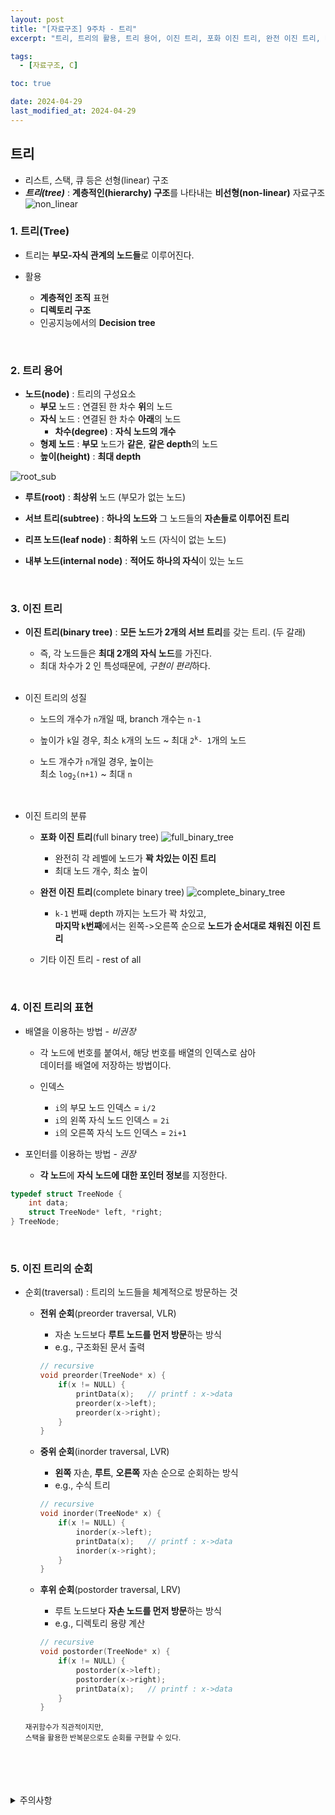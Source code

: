 ```yaml
---
layout: post
title: "[자료구조] 9주차 - 트리"
excerpt: "트리, 트리의 활용, 트리 용어, 이진 트리, 포화 이진 트리, 완전 이진 트리, 배열/포인터를 활용한 이진 트리 구현, 트리 순회 - 전위 순회, 중위 순회, 후위 순회"

tags:
  - [자료구조, C]

toc: true

date: 2024-04-29
last_modified_at: 2024-04-29
---
```

## 트리
- 리스트, 스택, 큐 등은 선형(linear) 구조
- ***트리(tree)*** : **계층적인(hierarchy) 구조**를 나타내는 **비선형(non-linear)** 자료구조  
![non_linear][def2]  

### 1. 트리(Tree)
- 트리는 **부모-자식 관계의 노드들**로 이루어진다.  

- 활용
  - **계층적인 조직** 표현
  - **디렉토리 구조**
  - 인공지능에서의 **Decision tree**

<br>

### 2. 트리 용어
- **노드(node)** : 트리의 구성요소
  - **부모** 노드 : 연결된 한 차수 **위**의 노드
  - **자식** 노드 : 연결된 한 차수 **아래**의 노드
    - **차수(degree)** : **자식 노드의 개수**
  - **형제 노드** : **부모** 노드가 **같은**, **같은 depth**의 노드
  - **높이(height)** : **최대 depth**

![root_sub][def3]  
- **루트(root)** : **최상위** 노드 (부모가 없는 노드)

- **서브 트리(subtree)** : **하나의 노드와** 그 노드들의 **자손들로 이루어진 트리**

- **리프 노드(leaf node)** : **최하위** 노드 (자식이 없는 노드)

- **내부 노드(internal node)** : **적어도 하나의 자식**이 있는 노드  

<br>

### 3. 이진 트리
- **이진 트리(binary tree)** : **모든 노드가 2개의 서브 트리**를 갖는 트리. (두 갈래)
  - 즉, 각 노드들은 **최대 2개의 자식 노드**를 가진다.
  - 최대 차수가 2 인 특성때문에, *구현이 편리*하다.  
  <br>

- 이진 트리의 성질
  - 노드의 개수가 `n`개일 때, branch 개수는 `n-1`

  - 높이가 `k`일 경우, 
  최소 `k`개의 노드 ~ 최대 `2`<sup>`k`</sup>`- 1`개의 노드

  - 노드 개수가 `n`개일 경우, 높이는  
  최소 `log`<sub>`2`</sub>`(n+1)` ~ 최대 `n`  
  <br>

- 이진 트리의 분류
  - **포화 이진 트리**(full binary tree)
  ![full_binary_tree][def4]
    - 완전히 각 레벨에 노드가 **꽉 차있는 이진 트리**
    - 최대 노드 개수, 최소 높이

  - **완전 이진 트리**(complete binary tree)
  ![complete_binary_tree][def]
    - `k-1` 번째 depth 까지는 노드가 꽉 차있고,  
    **마지막 `k`번째**에서는 왼쪽->오른쪽 순으로 **노드가 순서대로 채워진 이진 트리**  

  - 기타 이진 트리 - rest of all

  <br>

### 4. 이진 트리의 표현
- 배열을 이용하는 방법 - *비권장*
  - 각 노드에 번호를 붙여서, 해당 번호를 배열의 인덱스로 삼아  
  데이터를 배열에 저장하는 방법이다.  

  - 인덱스
    - `i`의 부모 노드 인덱스 = `i/2`
    - `i`의 왼쪽 자식 노드 인덱스 = `2i`
    - `i`의 오른쪽 자식 노드 인덱스 = `2i+1`
    
- 포인터를 이용하는 방법 - *권장*
  - **각 노드**에 **자식 노드에 대한 포인터 정보**를 지정한다.  

```c
typedef struct TreeNode {
    int data;
    struct TreeNode* left, *right;
} TreeNode;
```  

<br>

### 5. 이진 트리의 순회
- 순회(traversal) : 트리의 노드들을 체계적으로 방문하는 것  

  - **전위 순회**(preorder traversal, VLR)
    - 자손 노드보다 **루트 노드를 먼저 방문**하는 방식
    - e.g., 구조화된 문서 출력  

    ```c
    // recursive
    void preorder(TreeNode* x) {
        if(x != NULL) {
            printData(x);   // printf : x->data
            preorder(x->left);
            preorder(x->right);
        }
    }
    ```

  - **중위 순회**(inorder traversal, LVR)
    - **왼쪽** 자손, **루트**, **오른쪽** 자손 순으로 순회하는 방식
    - e.g., 수식 트리

    ```c
    // recursive
    void inorder(TreeNode* x) {
        if(x != NULL) {
            inorder(x->left);
            printData(x);   // printf : x->data
            inorder(x->right);
        }
    }
    ```

  - **후위 순회**(postorder traversal, LRV)
    - 루트 노드보다 **자손 노드를 먼저 방문**하는 방식
    - e.g., 디렉토리 용량 계산

    ```c
    // recursive
    void postorder(TreeNode* x) {
        if(x != NULL) {
            postorder(x->left);
            postorder(x->right);
            printData(x);   // printf : x->data
        }
    }
    ```

  <sub> 재귀함수가 직관적이지만,  
  스택을 활용한 반복문으로도 순회를 구현할 수 있다.</sub>

<br>
<br>
<br>
<br>
<details>
<summary>주의사항</summary>
<div markdown="1">

이 포스팅은 강원대학교 이다영 교수님의 자료구조 수업을 들으며 내용을 정리 한 것입니다.  
수업 내용에 대한 저작권은 교수님께 있으니,  
다른 곳으로의 무분별한 내용 복사를 자제해 주세요.

</div>
</details>

[def]: https://i.imgur.com/zLeAi1z.png
[def2]: https://i.imgur.com/DpODqbL.png
[def3]: https://i.imgur.com/IKD2IcO.png
[def4]: https://i.imgur.com/9ZjcMsy.png